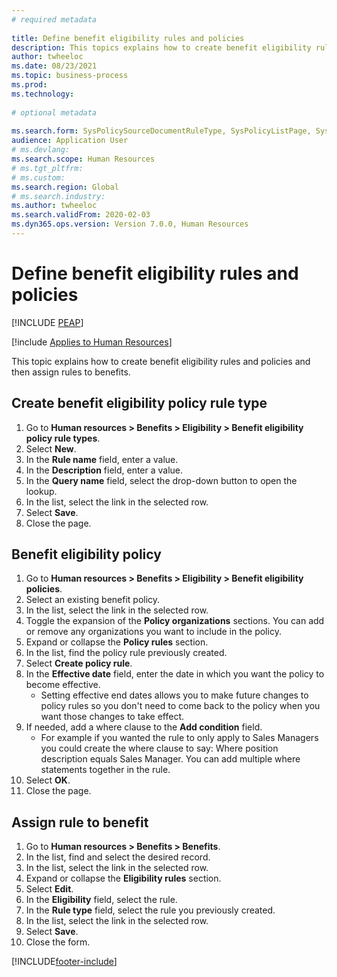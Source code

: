 ```yaml
--- 
# required metadata 
 
title: Define benefit eligibility rules and policies
description: This topics explains how to create benefit eligibility rules and policies and then assign rules to Benefits. 
author: twheeloc
ms.date: 08/23/2021
ms.topic: business-process 
ms.prod:  
ms.technology:  
 
# optional metadata 
 
ms.search.form: SysPolicySourceDocumentRuleType, SysPolicyListPage, SysPolicy, HcmBenefitEligibilityPolicy, HcmBenefit, BenefitWorkspace, HcmBenefitSummaryPart  
audience: Application User 
# ms.devlang:  
ms.search.scope: Human Resources
# ms.tgt_pltfrm:  
# ms.custom:  
ms.search.region: Global
# ms.search.industry: 
ms.author: twheeloc
ms.search.validFrom: 2020-02-03
ms.dyn365.ops.version: Version 7.0.0, Human Resources
---
```


# Define benefit eligibility rules and policies


[!INCLUDE [PEAP](../includes/peap-1.md)]

[!include [Applies to Human Resources](../includes/applies-to-hr.md)]

This topic explains how to create benefit eligibility rules and policies and then assign rules to benefits.  

## Create benefit eligibility policy rule type

1. Go to **Human resources > Benefits > Eligibility > Benefit eligibility policy rule types**.
2. Select **New**.
3. In the **Rule name** field, enter a value.
4. In the **Description** field, enter a value.
5. In the **Query name** field, select the drop-down button to open the lookup.
6. In the list, select the link in the selected row.
7. Select **Save**.
8. Close the page.

## Benefit eligibility policy

1. Go to **Human resources > Benefits > Eligibility > Benefit eligibility policies**.
2. Select an existing benefit policy.
3. In the list, select the link in the selected row.
4. Toggle the expansion of the **Policy organizations** sections. You can add or remove any organizations you want to include in the policy.
5. Expand or collapse the **Policy rules** section.
6. In the list, find the policy rule previously created.
7. Select **Create policy rule**.
8. In the **Effective date** field, enter the date in which you want the policy to become effective.
    * Setting effective end dates allows you to make future changes to policy rules so you don't need to come back to the policy when you want those changes to take effect.  
9. If needed, add a where clause to the **Add condition** field.
    * For example if you wanted the rule to only apply to Sales Managers you could create the where clause to say: Where position description equals Sales Manager. You can add multiple where statements together in the rule.  
10. Select **OK**.
11. Close the page.

## Assign rule to benefit

1. Go to **Human resources > Benefits > Benefits**.
2. In the list, find and select the desired record.
3. In the list, select the link in the selected row.
4. Expand or collapse the **Eligibility rules** section.
5. Select **Edit**.
6. In the **Eligibility** field, select the rule.
7. In the **Rule type** field, select the rule you previously created.
9. In the list, select the link in the selected row.
10. Select **Save**.
11. Close the form.



[!INCLUDE[footer-include](../includes/footer-banner.md)]
